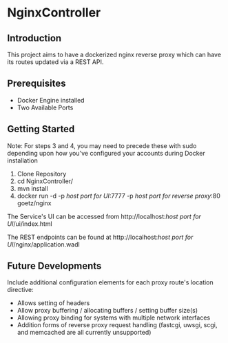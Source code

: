 # NginxController

## Introduction
This project aims to have a dockerized nginx reverse proxy which can have its routes updated via a REST API.

## Prerequisites
- Docker Engine installed
- Two Available Ports

## Getting Started
Note: For steps 3 and 4, you may need to precede these with sudo depending upon how you've configured your accounts during Docker installation
1. Clone Repository
2. cd NginxController/
3. mvn install
4. docker run -d -p *host port for UI*:7777 -p *host port for reverse proxy*:80 goetz/nginx

The Service's UI can be accessed from http://localhost:*host port for UI*/ui/index.html


The REST endpoints can be found at http://localhost:*host port for UI*/nginx/application.wadl

## Future Developments
Include additional configuration elements for each proxy route's location directive:
- Allows setting of headers
- Allow proxy buffering / allocating buffers / setting buffer size(s)
- Allowing proxy binding for systems with multiple network interfaces
- Addition forms of reverse proxy request handling (fastcgi, uwsgi, scgi, and memcached are all currently unsupported)
